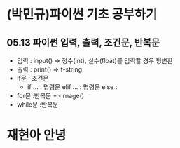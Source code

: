# (박민규)파이썬 기초 공부하기
## 05.13 파이썬 입력, 출력, 조건문, 반복문 
* 입력 : input() => 정수(int), 실수(float)를 입력할 경우 형변환
* 출력 : print() => f-string
* if문 : 조건문
  + if ... : 명령문 elif ... : 명령문 else :
* for문 :반복문 => rnage()
* while문 :반복문
# 재현아 안녕
